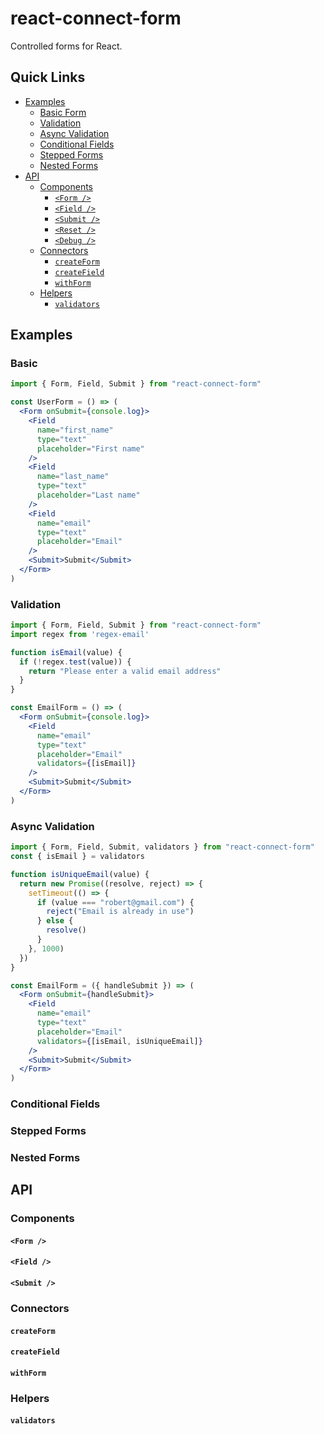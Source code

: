 # react-connect-form
Controlled forms for React.

<!-- ## Getting Started -->

## Quick Links
- [Examples](#examples)
  - [Basic Form](#basic-form)
  - [Validation](#validation)
  - [Async Validation](#async-validation)
  - [Conditional Fields](#conditional-fields)
  - [Stepped Forms](#stepped-forms)
  - [Nested Forms](#nested-forms)
- [API](#api)
  - [Components](#components)
    - [`<Form />`](#form-)
    - [`<Field />`](#field-)
    - [`<Submit />`](#submit-)
    - [`<Reset />`](#reset-)
    - [`<Debug />`](#debug-)
  - [Connectors](#connectors)
    - [`createForm`](#createform)
    - [`createField`](#createField)
    - [`withForm`](#withForm)
  - [Helpers](#helpers)
    - [`validators`](#validators)

## Examples

### Basic
```jsx
import { Form, Field, Submit } from "react-connect-form"

const UserForm = () => (
  <Form onSubmit={console.log}>
    <Field
      name="first_name"
      type="text"
      placeholder="First name"
    />
    <Field
      name="last_name"
      type="text"
      placeholder="Last name"
    />
    <Field
      name="email"
      type="text"
      placeholder="Email"
    />
    <Submit>Submit</Submit>
  </Form>
)
```

### Validation
```jsx
import { Form, Field, Submit } from "react-connect-form"
import regex from 'regex-email'

function isEmail(value) {
  if (!regex.test(value)) {
    return "Please enter a valid email address"
  }
}

const EmailForm = () => (
  <Form onSubmit={console.log}>
    <Field
      name="email"
      type="text"
      placeholder="Email"
      validators={[isEmail]}
    />
    <Submit>Submit</Submit>
  </Form>
)
```

### Async Validation
```jsx
import { Form, Field, Submit, validators } from "react-connect-form"
const { isEmail } = validators

function isUniqueEmail(value) {
  return new Promise((resolve, reject) => {
    setTimeout(() => {
      if (value === "robert@gmail.com") {
        reject("Email is already in use")
      } else {
        resolve()
      }
    }, 1000)
  })
}

const EmailForm = ({ handleSubmit }) => (
  <Form onSubmit={handleSubmit}>
    <Field
      name="email"
      type="text"
      placeholder="Email"
      validators={[isEmail, isUniqueEmail]}
    />
    <Submit>Submit</Submit>
  </Form>
)
```

### Conditional Fields
### Stepped Forms
### Nested Forms

## API

### Components
#### `<Form />`
#### `<Field />`
#### `<Submit />`

### Connectors
#### `createForm`
#### `createField`
#### `withForm`

### Helpers
#### `validators`
